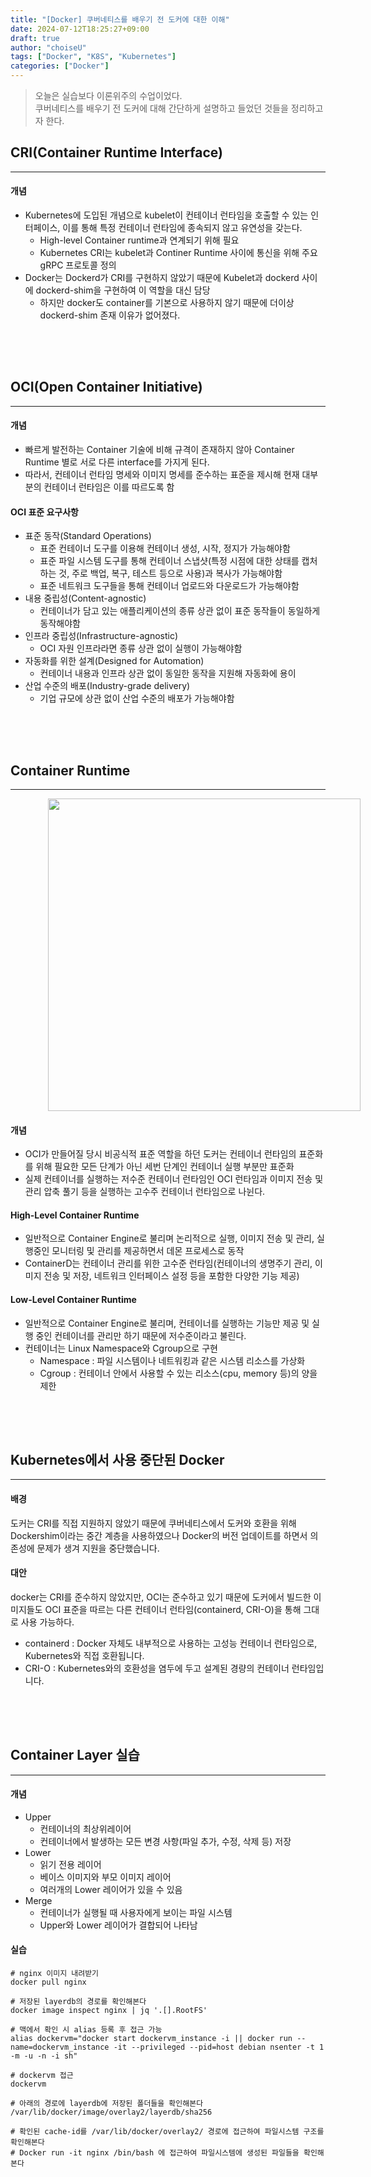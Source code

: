 ```yaml
---
title: "[Docker] 쿠버네티스를 배우기 전 도커에 대한 이해"
date: 2024-07-12T18:25:27+09:00
draft: true
author: "choiseU"
tags: ["Docker", "K8S", "Kubernetes"]
categories: ["Docker"]
---
```

> 오늘은 실습보다 이론위주의 수업이었다.  
> 쿠버네티스를 배우기 전 도커에 대해 간단하게 설명하고 들었던 것들을 정리하고자 한다.

## CRI(Container Runtime Interface)
***
#### 개념
- Kubernetes에 도입된 개념으로 kubelet이 컨테이너 런타임을 호출할 수 있는 인터페이스, 이를 통해 특정 컨테이너 런타임에 종속되지 않고 유연성을 갖는다.
  - High-level Container runtime과 연계되기 위해 필요
  - Kubernetes CRI는 kubelet과 Continer Runtime 사이에 통신을 위해 주요 gRPC 프로토콜 정의
- Docker는 Dockerd가 CRI를 구현하지 않았기 때문에 Kubelet과 dockerd 사이에 dockerd-shim을 구현하여 이 역할을 대신 담당
  - 하지만 docker도 container를 기본으로 사용하지 않기 때문에 더이상 dockerd-shim 존재 이유가 없어졌다.

<div style="height: 50px;"></div>

## OCI(Open Container Initiative)
***
#### 개념
- 빠르게 발전하는 Container 기술에 비해 규격이 존재하지 않아 Container Runtime 별로 서로 다른 interface를 가지게 된다.
- 따라서, 컨테이너 런타임 명세와 이미지 명세를 준수하는 표준을 제시해 현재 대부분의 컨테이너 런타임은 이를 따르도록 함

#### OCI 표준 요구사항
- 표준 동작(Standard Operations)
  - 표준 컨테이너 도구를 이용해 컨테이너 생성, 시작, 정지가 가능해야함
  - 표준 파일 시스템 도구를 통해 컨테이너 스냅샷(특정 시점에 대한 상태를 캡처하는 것, 주로 백업, 복구, 테스트 등으로 사용)과 복사가 가능해야함
  - 표준 네트워크 도구들을 통해 컨테이너 업로드와 다운로드가 가능해야함
- 내용 중립성(Content-agnostic)
  - 컨테이너가 담고 있는 애플리케이션의 종류 상관 없이 표준 동작들이 동일하게 동작해야함
- 인프라 중립성(Infrastructure-agnostic)
  - OCI 자원 인프라라면 종류 상관 없이 실행이 가능해야함
- 자동화를 위한 설계(Designed for Automation)
  - 컨테이너 내용과 인프라 상관 없이 동일한 동작을 지원해 자동화에 용이
- 산업 수준의 배포(Industry-grade delivery)
  - 기업 규모에 상관 없이 산업 수준의 배포가 가능해야함

<div style="height: 50px;"></div>

## Container Runtime
***

<img style="margin-left: 60px; width: 500px;" src="/img/posts/docker/Container_Runtime.png">

#### 개념
- OCI가 만들어질 당시 비공식적 표준 역할을 하던 도커는 컨테이너 런타임의 표준화를 위해 필요한 모든 단계가 아닌 세번 단계인 컨테이너 실행 부분만 표준화
- 실제 컨테이너를 실행하는 저수준 컨테이너 런타임인 OCI 런타임과 이미지 전송 및 관리 압축 풀기 등을 실행하는 고수주 컨테이너 런타임으로 나뉜다.

#### High-Level Container Runtime
- 일반적으로 Container Engine로 불리며 논리적으로 실행, 이미지 전송 및 관리, 실행중인 모니터링 및 관리를 제공하면서 데몬 프로세스로 동작
- ContainerD는 컨테이너 관리를 위한 고수준 런타임(컨테이너의 생명주기 관리, 이미지 전송 및 저장, 네트워크 인터페이스 설정 등을 포함한 다양한 기능 제공)

#### Low-Level Container Runtime
- 일반적으로 Container Engine로 불리며, 컨테이너를 실행하는 기능만 제공 및 실행 중인 컨테이너를 관리만 하기 때문에 저수준이라고 불린다.
- 컨테이너는 Linux Namespace와 Cgroup으로 구현
  - Namespace : 파일 시스템이나 네트워킹과 같은 시스템 리소스를 가상화
  - Cgroup : 컨테이너 안에서 사용할 수 있는 리소스(cpu, memory 등)의 양을 제한

<div style="height: 50px;"></div>

## Kubernetes에서 사용 중단된 Docker
***
#### 배경
도커는 CRI를 직접 지원하지 않았기 때문에 쿠버네티스에서 도커와 호환을 위해 Dockershim이라는 중간 계층을 사용하였으나
Docker의 버전 업데이트를 하면서 의존성에 문제가 생겨 지원을 중단했습니다.

#### 대안
docker는 CRI를 준수하지 않았지만, OCI는 준수하고 있기 때문에 도커에서 빌드한 이미지들도 OCI 표준을 따르는 다른 컨테이너 런타임(containerd, CRI-O)을 통해 그대로 사용 가능하다.
- containerd : Docker 자체도 내부적으로 사용하는 고성능 컨테이너 런타임으로, Kubernetes와 직접 호환됩니다.
- CRI-O : Kubernetes와의 호환성을 염두에 두고 설계된 경량의 컨테이너 런타임입니다.

<div style="height: 50px;"></div>

## Container Layer 실습
***
#### 개념
- Upper
  - 컨테이너의 최상위레이어
  - 컨테이너에서 발생하는 모든 변경 사항(파일 추가, 수정, 삭제 등) 저장
- Lower
  - 읽기 전용 레이어
  - 베이스 이미지와 부모 이미지 레이어
  - 여러개의 Lower 레이어가 있을 수 있음
- Merge
  - 컨테이너가 실행될 때 사용자에게 보이는 파일 시스템
  - Upper와 Lower 레이어가 결합되어 나타남

#### 실습
```shell
# nginx 이미지 내려받기
docker pull nginx

# 저장된 layerdb의 경로를 확인해본다
docker image inspect nginx | jq '.[].RootFS'

# 맥에서 확인 시 alias 등록 후 접근 가능
alias dockervm="docker start dockervm_instance -i || docker run --name=dockervm_instance -it --privileged --pid=host debian nsenter -t 1 -m -u -n -i sh"

# dockervm 접근
dockervm

# 아래의 경로에 layerdb에 저장된 폴더들을 확인해본다
/var/lib/docker/image/overlay2/layerdb/sha256

# 확인된 cache-id를 /var/lib/docker/overlay2/ 경로에 접근하여 파일시스템 구조를 확인해본다
# Docker run -it nginx /bin/bash 에 접근하여 파일시스템에 생성된 파일들을 확인해본다













```

<div style="height: 50px;"></div>